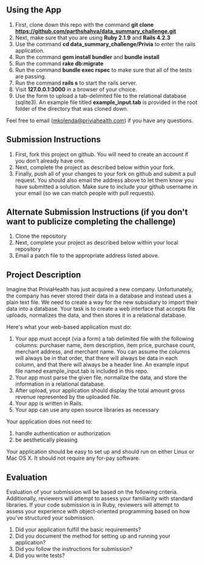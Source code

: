 ## Using the App
1. First, clone down this repo with the command <b>git clone https://github.com/parthshahva/data_summary_challenge.git</b>
2. Next, make sure that you are using <b>Ruby 2.1.9</b> and <b>Rails 4.2.3</b>
3. Use the command <b>cd data_summary_challenge/Privia</b> to enter the rails application.
4. Run the command <b>gem install bundler</b> and <b>bundle install</b>
5. Run the command <b>rake db:migrate</b>
6. Run the command <b>bundle exec rspec</b> to make sure that all of the tests are passing.
7. Run the command <b>rails s</b> to start the rails server.
8. Visit <b>127.0.0.1:3000</b> in a browser of your choice.
9. Use the form to upload a tab-delimited file to the relational database (sqlite3). An example file titled <b>example_input.tab</b> is provided in the root folder of the directory that was cloned down.




Feel free to email ([mkolenda@priviahealth.com](mailto:mkolenda@priviahealth.com)) if you have any questions.

## Submission Instructions
1. First, fork this project on github.  You will need to create an account if you don't already have one.
1. Next, complete the project as described below within your fork.
1. Finally, push all of your changes to your fork on github and submit a pull request.  You should also email the address above to let them know you have submitted a solution.  Make sure to include your github username in your email (so we can match people with pull requests).

## Alternate Submission Instructions (if you don't want to publicize completing the challenge)
1. Clone the repository
1. Next, complete your project as described below within your local repository
1. Email a patch file to the appropriate address listed above.

## Project Description
Imagine that PriviaHealth has just acquired a new company.  Unfortunately, the company has never stored their data in a database and instead uses a plain text file.  We need to create a way for the new subsidiary to import their data into a database.  Your task is to create a web interface that accepts file uploads, normalizes the data, and then stores it in a relational database.

Here's what your web-based application must do:

1. Your app must accept (via a form) a tab delimited file with the following columns: purchaser name, item description, item price, purchase count, merchant address, and merchant name.  You can assume the columns will always be in that order, that there will always be data in each column, and that there will always be a header line.  An example input file named example_input.tab is included in this repo.
1. Your app must parse the given file, normalize the data, and store the information in a relational database.
1. After upload, your application should display the total amount gross revenue represented by the uploaded file.
1. Your app is written in Rails.
1. Your app can use any open source libraries as necessary

Your application does not need to:

1. handle authentication or authorization 
1. be aesthetically pleasing

Your application should be easy to set up and should run on either Linux or Mac OS X.  It should not require any for-pay software.

## Evaluation
Evaluation of your submission will be based on the following criteria. Additionally, reviewers will attempt to assess your familiarity with standard libraries. If your code submission is in Ruby, reviewers will attempt to assess your experience with object-oriented programming based on how you've structured your submission.

1. Did your application fulfill the basic requirements?
1. Did you document the method for setting up and running your application?
1. Did you follow the instructions for submission?
1. Did you write tests?
